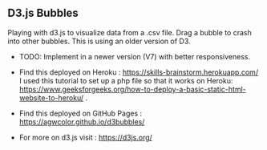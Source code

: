 ## D3.js Bubbles

Playing with d3.js to visualize data from a .csv file.  Drag a bubble to crash into other bubbles.
This is using an older version of D3. 

- TODO: Implement in a newer version (V7) with better responsiveness.

- Find this deployed on Heroku : https://skills-brainstorm.herokuapp.com/
<br> I used this tutorial to set up a php file so that it works on Heroku: https://www.geeksforgeeks.org/how-to-deploy-a-basic-static-html-website-to-heroku/ .

- Find this deployed on GitHub Pages : https://agwcolor.github.io/d3bubbles/

- For more on d3.js visit : https://d3js.org/